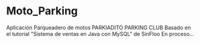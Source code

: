 # Moto_Parking
Aplicación Parqueadero de motos PARKIADITO PARKING CLUB
Basado en el tutorial "Sistema de ventas en Java con MySQL" de SinFloo
En proceso...
